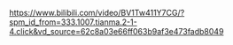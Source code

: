 https://www.bilibili.com/video/BV1Tw411Y7CG/?spm_id_from=333.1007.tianma.2-1-4.click&vd_source=62c8a03e66ff063b9af3e473fadb8049
